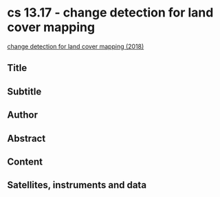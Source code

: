 # cs 13.17 - change detection for land cover mapping

[change detection for land cover mapping (2018)](https://appliedsciences.nasa.gov/join-mission/training/english/arset-change-detection-land-cover-mapping)


## Title

## Subtitle

## Author

## Abstract

## Content

## Satellites, instruments and data

